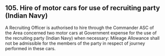 ## 105. Hire of motor cars for use of recruiting party (Indian Navy)

A Recruiting Officer is authorised to hire through the Commander ASC of the Area concerned two motor cars at Government expense for the use of the recruiting party (Indian Navy) when necessary: Mileage Allowance shall not be admissible for the members of the party in respect of journey performed in these cars.
